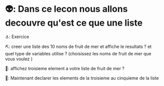 
# 👽: Dans ce lecon nous allons decouvre qu'est ce que une liste 

⚓: Exercice 

⛏️: creer une liste des 10 noms de fruit de mer et affiche le resultats ? et quel type de variables utilise ?
(choisissez les noms de fruit de mer que vous voulez )

🎈: affichez  troisieme element a votre liste de fruit de mer ?

🌷: Maintenant declarer les elements de la troisieme au cinquieme de la liste 









